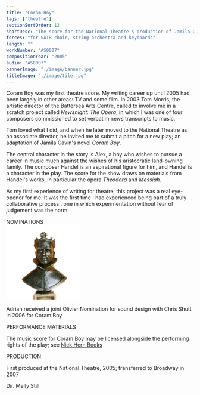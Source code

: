 ```yaml
---
title: "Coram Boy"
tags: ["theatre"]
sectionSortOrder: 12
shortDesc: "The score for the National Theatre's production of Jamila Gavin's Coram Boy"
forces: "for SATB choir, string orchestra and keyboards"
length: ""
workNumber: "AS0007"
compositionYear: "2005"
audio: "AS0007"
bannerImage: "./image/banner.jpg"
titleImage: "./image/tile.jpg"
---
```


<div class="flex flex-col gap-4">
    <p>
        Coram Boy was my first theatre score. My writing career up until 2005 had been largely in other areas: TV and some film. In 2003 Tom Morris, the artistic director of the Battersea Arts Centre, called to involve me in a scratch project called <i>Newsnight: The Opera</i>, in which I was one of four composers commissioned to set verbatim news transcripts to music.
    </p>
    <p>Tom loved what I did, and when he later moved to the National Theatre as an associate director, he invited me to submit a pitch for a new play; an adaptation of Jamila Gavin's novel <i>Coram Boy</i>.</p>
    <p>The central character in the story is Alex, a boy who wishes to pursue a career in music much against the wishes of his aristocratic land-owning family. The composer Handel is an aspirational figure for him, and Handel is a character in the play. The score for the show draws on materials from Handel's works, in particular the opera <i>Theodora</i> and <i>Messiah</i>.</p>
    <p>As my first experience of writing for theatre, this project was a real eye-opener for me. It was the first time I had experienced being part of a truly collaborative process.. one in which experimentation without fear of judgement was the norm. </p>
</div>

<div class="pt-4 flex flex-col gap-4">
    <div class="flex flex-col gap-4">
        <div class="flex flex-row gap-2 w-full justify-between items-center">
            <div class="text-xl font-bold">NOMINATIONS</div>
            <div class="w-12 h-12">
                <img src="/public/misc/OlivierStatueTransparent.png" alt="Olivier statue">
            </div>
        </div>
        <p>Adrian received a joint Olivier Nomination for sound design with Chris Shutt in 2006 for Coram Boy</p>
    </div>
    <div class="flex flex-col gap-4">
        <div class="text-xl font-bold">PERFORMANCE MATERIALS</div>
        <p>The music score for Coram Boy may be licensed alongside the performing rights of the play; see <a href="https://www.nickhernbooks.co.uk/plays-to-perform/coram-boy-stage-version" target="_blank" className="decorated-link">Nick Hern Books</a></p>
    </div>
    <div class="flex flex-col gap-4">
        <div class="text-xl font-bold">PRODUCTION</div>
        <p>First produced at the National Theatre, 2005; transferred to Broadway in 2007</p>
        <p>Dir. Melly Still</p> 
    </div>
</div>
